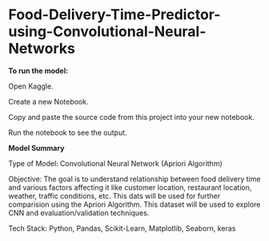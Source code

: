 # Food-Delivery-Time-Predictor-using-Convolutional-Neural-Networks

**To run the model:**

Open Kaggle.

Create a new Notebook.

Copy and paste the source code from this project into your new notebook.

Run the notebook to see the output.

**Model Summary**

Type of Model: Convolutional Neural Network (Apriori Algorithm)

Objective: The goal is to understand relationship between food delivery time and various factors affecting it like customer location, restaurant location, weather, traffic conditions, etc. This dats will be used for further comparision using the Apriori Algorithm. This dataset will be used to explore CNN and evaluation/validation techniques.

Tech Stack: Python, Pandas, Scikit-Learn, Matplotlib, Seaborn, keras

